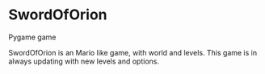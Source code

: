 # SwordOfOrion
Pygame game 

SwordOfOrion is an Mario like game, with world and levels. This game is in always updating with new levels and options.
